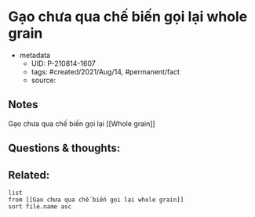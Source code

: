 ---
---

# Gạo chưa qua chế biến gọi lại whole grain

- metadata
	- UID: P-210814-1607
	- tags: #created/2021/Aug/14, #permanent/fact 
	- source: 

## Notes
Gạo chưa qua chế biến gọi lại [[Whole grain]]

## Questions & thoughts:

## Related:
```dataview
list
from [[Gạo chưa qua chế biến gọi lại whole grain]]
sort file.name asc
```
